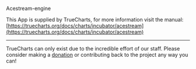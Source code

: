 Acestream-engine

This App is supplied by TrueCharts, for more information visit the manual: [https://truecharts.org/docs/charts/incubator/acestream](https://truecharts.org/docs/charts/incubator/acestream)

---

TrueCharts can only exist due to the incredible effort of our staff.
Please consider making a [donation](https://truecharts.org/docs/about/sponsor) or contributing back to the project any way you can!

